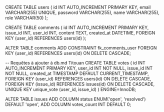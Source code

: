 CREATE TABLE users (
  id INT AUTO_INCREMENT PRIMARY KEY,
  email VARCHAR(255) UNIQUE,
  password VARCHAR(255),
  name VARCHAR(255),
  role VARCHAR(50)
);

CREATE TABLE comments (
  id INT AUTO_INCREMENT PRIMARY KEY,
  issue_id INT,
  user_id INT,
  content TEXT,
  created_at DATETIME,
  FOREIGN KEY (user_id) REFERENCES users(id)
);

ALTER TABLE comments
ADD CONSTRAINT fk_comments_user
FOREIGN KEY (user_id)
REFERENCES users(id)
ON DELETE CASCADE;



-- Requêtes à ajouter à db.md Titouan
CREATE TABLE votes (
  id INT AUTO_INCREMENT PRIMARY KEY,
  user_id INT NOT NULL,
  issue_id INT NOT NULL,
  created_at TIMESTAMP DEFAULT CURRENT_TIMESTAMP,
  FOREIGN KEY (user_id) REFERENCES users(id) ON DELETE CASCADE,
  FOREIGN KEY (issue_id) REFERENCES issues(id) ON DELETE CASCADE,
  UNIQUE KEY unique_vote (user_id, issue_id)
) ENGINE=InnoDB;

ALTER TABLE issues
ADD COLUMN status ENUM('open', 'resolved') DEFAULT 'open',
ADD COLUMN votes_count INT DEFAULT 0;